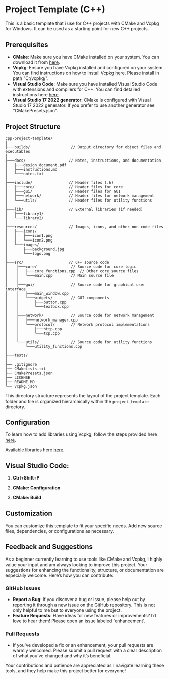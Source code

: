 # Project Template (C++)

This is a basic template that i use for C++ projects with CMake and Vcpkg for Windows. It can be used as a starting point for new C++ projects.

## Prerequisites

- **CMake**: Make sure you have CMake installed on your system. You can download it from [here](https://cmake.org/download/).
- **Vcpkg**: Ensure you have Vcpkg installed and configured on your system. You can find instructions on how to install Vcpkg [here](https://github.com/microsoft/vcpkg). Please install in path "C:/vcpkg/".
- **Visual Studio Code**: Make sure you have installed Visual Studio Code with extensions and compilers for C++. You can find detailed instructions here [here](https://code.visualstudio.com/docs/languages/cpp).
- **Visual Studio 17 2022 generator**: CMake is configured with Visual Studio 17 2022 generator. If you prefer to use another generator see "CMakePresets.json".

## Project Structure
```
cpp-project-template/
│
├───builds/                  // Output directory for object files and executables
│
├───docs/                   // Notes, instructions, and documentation
│   ├───design_document.pdf
│   ├───instructions.md
│   └───notes.txt
│
├───include/                // Header files (.h)
│   ├───core/               // Header files for core
│   ├───gui/                // Header files for GUI
│   ├───network/            // Header files for network management
│   └───utils/              // Header files for utility functions
│
├───lib/                    // External libraries (if needed)
│   ├───library1/
│   └───library2/
│
├───resources/              // Images, icons, and other non-code files
│   ├───icons/
│   │   ├───icon1.png
│   │   └───icon2.png
│   └───images/
│       ├───background.jpg
│       └───logo.png
│
├───src/                    // C++ source code
│    ├───core/               // Source code for core logic
│    │   ├───core_functions.cpp  // Other core source files
│    │   └───main.cpp        // Main source file
│    │
│    ├───gui/                // Source code for graphical user interface
│    │   ├───main_window.cpp
│    │   └───widgets/        // GUI components
│    │       ├───button.cpp
│    │       └───textbox.cpp
│    │
│    ├───network/            // Source code for network management
│    │   ├───network_manager.cpp
│    │   └───protocol/       // Network protocol implementations
│    │       ├───http.cpp
│    │       └───tcp.cpp
│    │
│    └───utils/              // Source code for utility functions
│        └───utility_functions.cpp
│
├───tests/
│  
├── .gitignore
├── CMakeLists.txt
├── CMakePresets.json
├── LICENSE
├── README.MD
└── vcpkg.json
```

This directory structure represents the layout of the project template. Each folder and file is organized hierarchically within the `project_template` directory.

## Configuration

To learn how to add libraries using Vcpkg, follow the steps provided here [here](https://learn.microsoft.com/it-it/vcpkg/get_started/get-started?pivots=shell-cmd).

Available libraries here [here](https://vcpkg.io/en/packages).

## Visual Studio Code:

1. **Ctrl+Shift+P**

2. **CMake: Configuration**

2. **CMake: Build**

## Customization

You can customize this template to fit your specific needs. Add new source files, dependencies, or configurations as necessary.

## Feedback and Suggestions

As a beginner currently learning to use tools like CMake and Vcpkg, I highly value your input and am always looking to improve this project. Your suggestions for enhancing the functionality, structure, or documentation are especially welcome. Here’s how you can contribute:

### GitHub Issues
- **Report a Bug**: If you discover a bug or issue, please help out by reporting it through a new issue on the GitHub repository. This is not only helpful to me but to everyone using the project.
- **Feature Requests**: Have ideas for new features or improvements? I’d love to hear them! Please open an issue labeled 'enhancement'.

### Pull Requests
- If you've developed a fix or an enhancement, your pull requests are warmly welcomed. Please submit a pull request with a clear description of what you’ve changed and why it’s beneficial.

Your contributions and patience are appreciated as I navigate learning these tools, and they help make this project better for everyone!
